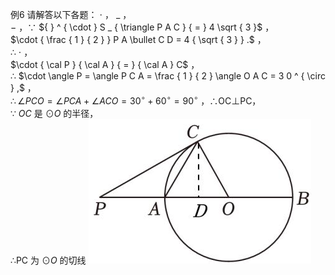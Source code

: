 例6 请解答以下各题：
$\cdot$ ， $\_$ ，  
$-$ ，∵ ${ } ^ { \cdot } S _ { \triangle P A C } { = } 4 \sqrt { 3 }$ ，  
$\cdot { \frac { 1 } { 2 } } P A \bullet C D = 4 { \sqrt { 3 } } .$ ，  
∴ $\cdot$ ，  
$\cdot { \cal P } { \cal A } { = } { \cal A } C$ ，  
∴ $\cdot \angle P = \angle P C A = \frac { 1 } { 2 } \angle O A C = 3 0 ^ { \circ } ,$ ，  
$\therefore \angle P C O = \angle P C A + \angle A C O = 3 0 ^ { \circ } + 6 0 ^ { \circ } = 9 0 ^ { \circ }$ ，∴OC⊥PC，  
∵ $O C$ 是 $\odot O$ 的半径，  
∴PC 为 $\odot O$ 的切线
![](<../../qs_image_DB/专题3-6__圆的综合（27类题型）（解析版）/23f2c83d30d6b8515da438acc3934cf79329177a8416369da5ff9c834ac2dbfe.jpg>)
